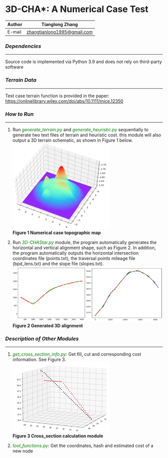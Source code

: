 3D-CHA*: A Numerical Case Test
==========

|Author|Tianglong Zhang|
|---|---|
|E-mail|zhangtianlong1995@gmail.com|

### *Dependencies*
**********
Source code is implemented via Python 3.9 and does not rely on third-party software

### *Terrain Data*
**********
Test case terrain function is provided in the paper:<br>
https://onlinelibrary.wiley.com/doi/abs/10.1111/mice.12350

### *How to Run*
**********
1. Run <font color=#008000>_generate_terrain.py_</font> and <font color=#008000>_generate_heuristic.py_</font> sequentially to generate two text files of terrain and heuristic cost. this module will also output a 3D terrain schematic, as shown in Figure 1 below.
![picture1](Figures/Figure1.jpg)<br>
__Figure 1 Numerical case topographic map__

2. Run <font color=#008000>_3D-CHAStar.py_</font> module, the program automatically generates the horizontal and vertical alignment shape, such as Figure 2. In addition, the program automatically outputs the horizontal intersection coordinates file (points.txt), the traversal points mileage file (bpd_lens.txt) and the slope file (slopes.txt).
![picture1](Figures/Figure2.jpg)<br>
__Figure 2 Generated 3D alignment__

### *Description of Other Modules*
**********
1. <font color=#008000>_get_cross_section_info.py_</font>: Get fill, cut and corresponding cost information. See Figure 3.
![picture1](Figures/Figure3.jpg)<br>
__Figure 3 Cross_section calculation module__

2. <font color=#008000>_tool_functions.py_</font>: Get the coordinates, hash and estimated cost of a new node